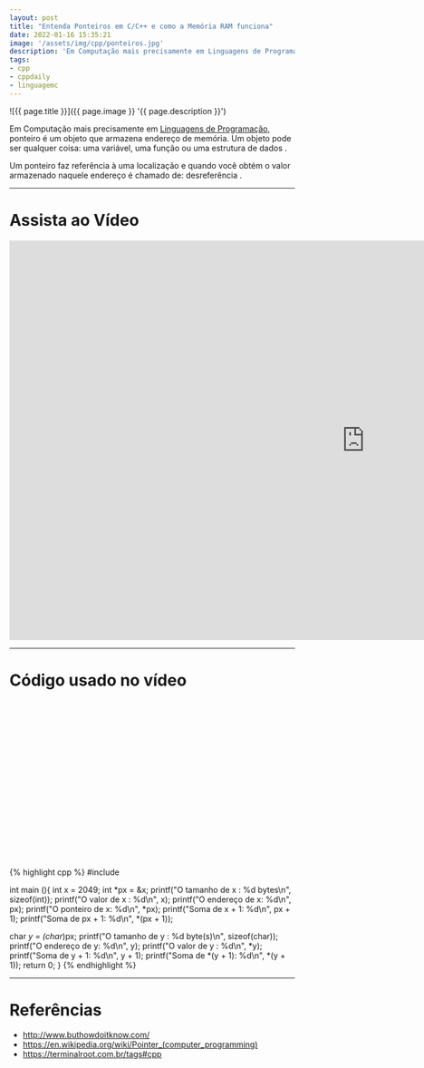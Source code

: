 ```yaml
---
layout: post
title: "Entenda Ponteiros em C/C++ e como a Memória RAM funciona"
date: 2022-01-16 15:35:21
image: '/assets/img/cpp/ponteiros.jpg'
description: 'Em Computação mais precisamente em Linguagens de Programação, ponteiro é um objeto que armazena endereço de memória.'
tags:
- cpp
- cppdaily
- linguagemc
---
```


![{{ page.title }}]({{ page.image }} '{{ page.description }}')

Em Computação mais precisamente em [Linguagens de Programação](https://terminalroot.com.br/2019/10/linguagem-de-programacao.html), ponteiro é um objeto que armazena endereço de memória. Um objeto pode ser qualquer coisa: uma variável, uma função ou uma estrutura de dados .

Um ponteiro faz referência à uma localização e quando você obtém o valor armazenado naquele endereço é chamado de: desreferência .

---

# Assista ao Vídeo

<iframe width="1253" height="705" src="https://www.youtube.com/embed/8ecXNd4Cv3U" title="YouTube video player" frameborder="0" allow="accelerometer; autoplay; clipboard-write; encrypted-media; gyroscope; picture-in-picture" allowfullscreen></iframe> 

---

# Código usado no vídeo 


<!-- SQUARE - GAMES ROOT -->
<script async src="//pagead2.googlesyndication.com/pagead/js/adsbygoogle.js"></script>
<ins class="adsbygoogle"
style="display:inline-block;width:336px;height:280px"
data-ad-client="ca-pub-2838251107855362"
data-ad-slot="5351066970"></ins>
<script>
(adsbygoogle = window.adsbygoogle || []).push({});
</script>

{% highlight cpp %}
#include <iostream>

int main (){
  int x = 2049;
  int *px = &x;
  printf("O tamanho de x   : %d bytes\n", sizeof(int));
  printf("O valor de x   : %d\n", x);
  printf("O endereço de x: %d\n", px);
  printf("O ponteiro de x: %d\n", *px);
  printf("Soma de x + 1: %d\n", px + 1);
  printf("Soma de px + 1: %d\n", *(px + 1));
  
  char *y = (char*)px;
  printf("O tamanho de y   : %d byte(s)\n", sizeof(char));
  printf("O endereço de y: %d\n", y);
  printf("O valor de y   : %d\n", *y);
  printf("Soma de y + 1: %d\n", y + 1);
  printf("Soma de *(y + 1): %d\n", *(y + 1));
  return 0;
}
{% endhighlight %}

---

# Referências
+ <http://www.buthowdoitknow.com/>
+ <https://en.wikipedia.org/wiki/Pointer_(computer_programming)>
+ <https://terminalroot.com.br/tags#cpp>
